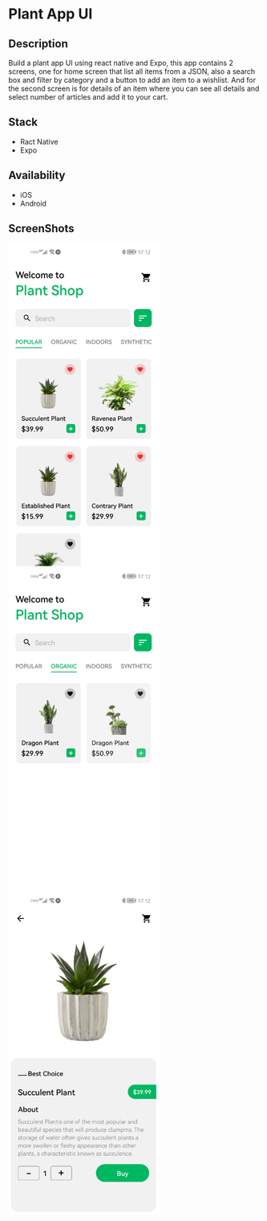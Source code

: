 # Plant App UI

## Description

Build a plant app UI using react native and Expo, this app contains 2 screens, one for home screen that list all items from a JSON, also a search box and filter by category and a button to add an item to a wishlist. And for the second screen is for details of an item where you can see all details and select number of articles and add it to your cart.

## Stack
- Ract Native
- Expo

## Availability
- iOS
- Android

## ScreenShots

<img width="300" src="https://github.com/aerragha/plant-app-ui/blob/master/screenshots/1.jpg" />
<img width="300" src="https://github.com/aerragha/plant-app-ui/blob/master/screenshots/2.jpg" />
<img width="300" src="https://github.com/aerragha/plant-app-ui/blob/master/screenshots/3.jpg" />
